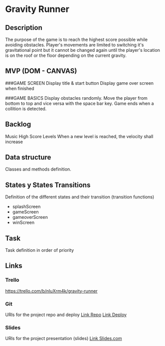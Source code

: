 # Gravity Runner

## Description
The purpose of the game is to reach the highest score possible while avoiding obstacles.
Player's movements are limited to switching it's gravitational point but it cannot be changed again until the player's location is on the roof or the floor depending on the current gravity. 


## MVP (DOM - CANVAS)
###GAME SCREEN
Display title & start button
Display game over screen when finished

###GAME BASICS
Display obstacles randomly.
Move the player from bottom to top and vice versa with the space bar key.
Game ends when a collition is detected.


## Backlog
Music
High Score
Levels
	When a new level is reached, the velocity shall increase


## Data structure
Classes and methods definition.


## States y States Transitions
Definition of the different states and their transition (transition functions)

- splashScreen
- gameScreen
- gameoverScreen
- winScreen


## Task
Task definition in order of priority


## Links


### Trello
https://trello.com/b/nIuXrm4k/gravity-runner


### Git
URls for the project repo and deploy
[Link Repo](http://github.com)
[Link Deploy](http://github.com)


### Slides
URls for the project presentation (slides)
[Link Slides.com](http://slides.com)
